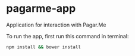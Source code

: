# pagarme-app
Application for interaction with Pagar.Me

To run the app, first run this command in terminal:

```bash
npm install && bower install
